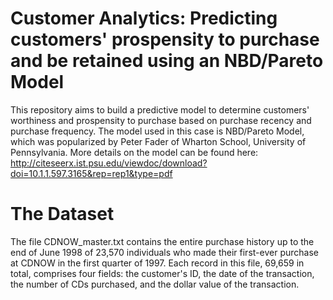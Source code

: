 # Customer Analytics: Predicting customers' prospensity to purchase and be retained using an NBD/Pareto Model
This repository aims to build a predictive model to determine customers' worthiness and prospensity to purchase based on purchase recency and purchase frequency. The model used in this case is NBD/Pareto Model, which was popularized by Peter Fader of Wharton School, University of Pennsylvania.
More details on the model can be found here: http://citeseerx.ist.psu.edu/viewdoc/download?doi=10.1.1.597.3165&rep=rep1&type=pdf

# The Dataset
The file CDNOW_master.txt contains the entire purchase history up to the end of June 1998 of 23,570 individuals who made their first-ever purchase at CDNOW in the first quarter of 1997. 
Each record in this file, 69,659 in total, comprises four fields: the customer's ID, the date of the transaction, the number of CDs purchased, and the dollar value of the transaction.

